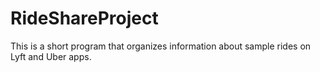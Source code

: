 # RideShareProject
This is a short program that organizes information about sample rides on Lyft and Uber apps.
